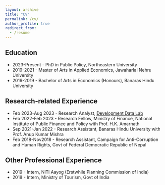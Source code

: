 ```yaml
---
layout: archive
title: "CV"
permalink: /cv/
author_profile: true
redirect_from:
  - /resume
---
```


## Education
- 2023-Present - PhD in Public Policy, Northeastern University
- 2019-2021 - Master of Arts in Applied Economics, Jawaharlal Nehru University
- 2016-2019 - Bachelor of Arts in Economics (Honours), Banaras Hindu University

## Research-related Experience
- Feb 2023-Aug 2023 - Research Analyst, [Development Data Lab](https://www.devdatalab.org/shrug_download/)
- Feb 2022-Feb 2023 - Research Fellow, Ministry of Finance, National Institute of Public Finance and Policy with Prof. H.K. Amarnath
- Sep 2021-Jan 2022 - Research Assistant, Banaras Hindu University with Prof. Anup Kumar Mishra
- Feb 2018-Nov2018 - Research Assistant, Campaign for Anti-Corruption and Human Rights, Govt of Federal Democratic Republic of Nepal

## Other Professional Experience
- 2019 - Intern, NITI Aayog (Erstwhile Planning Commission of India)
- 2018 - Intern, Ministry of Tourism, Govt of India
